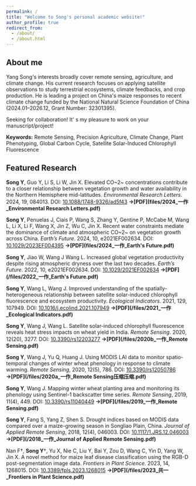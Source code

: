 ```yaml
---
permalink: /
title: "Welcome to Song's personal academic website!"
author_profile: true
redirect_from: 
  - /about/
  - /about.html
---
```

## About me
Yang Song's interests broadly cover remote sensing, agriculture, and climate change. His current research focuses on applying satellite observations to study terrestrial ecosystems, climate feedbacks, and crop production. He is leading a project on China's maize responses to recent climate change funded by the National Natural Science Foundation of China (2024.01–2026.12, Grant Number: 32301395).

Seeking for collaboration! It' s my pleasure to work on your manuscript/project!

**Keywords:** Remote Sensing, Precision Agriculture, Climate Change, Plant Phenotyping, Global Carbon Cycle, Satellite Solar-Induced Chlorophyll Fluorescence

## Featured Research
**Song Y**, Guo Y, Li S, Li W, Jin X. Elevated CO~2~ concentrations contribute to a closer relationship between vegetation growth and water availability in the Northern Hemisphere mid-latitudes. *Environmental Research Letters*. 2024, 19, 084013. DOI: [10.1088/1748-9326/ad5f43](https://doi.org/10.1088/1748-9326/ad5f43)    **→[PDF](files/2024_一作_Environmental Research Letters.pdf)**

**Song Y**, Penuelas J, Ciais P, Wang S, Zhang Y, Gentine P, McCabe M, Wang L, Li X, Li F, Wang X, Jin Z, Wu C, Jin X. Recent water constraints mediate the dominance of climate and atmospheric CO~2~ on vegetation growth across China. *Earth’s Future*. 2024, 10, e2021EF002634. DOI: [10.1029/2023EF004395](https://doi.org/10.1029/2023EF004395)    **→[PDF](files/2024_一作_Earth's Future.pdf)**

**Song Y**, Jiao W, Wang J Wang L. Increased global vegetation productivity despite rising atmospheric dryness over the last two decades. *Earth’s Future*. 2022, 10, e2021EF002634. DOI: [10.1029/2021EF002634](https://doi.org/10.1029/2021EF002634)    **→[PDF](/files/2022_一作_Earth's Future.pdf)**

**Song Y**, Wang L, Wang J. Improved understanding of the spatially-heterogeneous relationship between satellite solar-induced chlorophyll fluorescence and ecosystem productivity. *Ecological Indicators*. 2021, 129, 107949. DOI: [10.1016/j.ecolind.2021.107949](https://doi.org/10.1016/j.ecolind.2021.107949)    **→[PDF](/files/2021_一作_Ecological Indicators.pdf)**

**Song Y**, Wang J, Wang L. Satellite solar-induced chlorophyll fluorescence reveals heat stress impacts on wheat yield in India. *Remote Sensing*. 2020, 12(20), 3277. DOI: [10.3390/rs12203277](https://doi.org/10.3390/rs12203277)    **→[PDF](/files/2020b_一作_Remote Sensing.pdf)**

**Song Y**, Wang J, Yu Q, Huang J. Using MODIS LAI data to monitor spatio-temporal changes of winter wheat phenology in response to climate warming. *Remote Sensing*, 2020, 12(5), 786. DOI: [10.3390/rs12050786](https://doi.org/10.3390/rs12050786)    **→[PDF](/files/2020a_一作_Remote Sensing压缩压缩.pdf)**

**Song Y**, Wang J. Mapping winter wheat planting area and monitoring its phenology using Sentinel-1 backscatter time series. *Remote Sensing*, 2019, 11(4), 449. DOI: [10.3390/rs11040449](https://doi.org/10.3390/rs11040449)    **→[PDF](/files/2019_一作_Remote Sensing.pdf)**

**Song Y**, Fang S, Yang Z, Shen S. Drought indices based on MODIS data compared over a maize-growing season in Songliao Plain, China. *Journal of Applied Remote Sensing*, 2018, 12(4), 046003. DOI: [10.1117/1.JRS.12.046003](http://dx.doi.org/10.1117/1.JRS.12.046003)    **→[PDF](/2018_一作_Journal of Applied Remote Sensing.pdf)**

Nan F†, **Song Y**†, Yu X, Nie C, Liu Y, Bai Y, Zou D, Wang C, Yin D, Yang W, Jin X. A novel method for maize leaf disease classification using the RGB-D post-segmentation image data. *Frontiers in Plant Science*. 2023, 14, 1268015. DOI: [10.3389/fpls.2023.1268015](https://doi.org/10.3389/fpls.2023.1268015)    **→[PDF](/files/2023_共一_Frontiers in Plant Science.pdf)**

